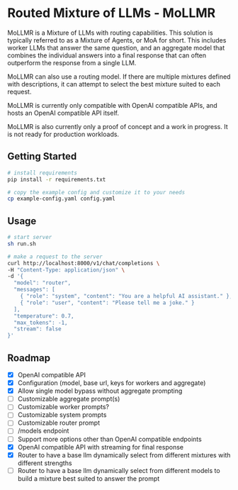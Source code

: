 # Routed Mixture of LLMs - MoLLMR
MoLLMR is a Mixture of LLMs with routing capabilities. This solution is typically referred to as a Mixture of Agents, or MoA for short. This includes worker LLMs that answer the same question, and an aggregate model that combines the individual answers into a final response that can often outperform the response from a single LLM.

MoLLMR can also use a routing model. If there are multiple mixtures defined with descriptions, it can attempt to select the best mixture suited to each request.

MoLLMR is currently only compatible with OpenAI compatible APIs, and hosts an OpenAI compatible API itself.

MoLLMR is also currently only a proof of concept and a work in progress. It is not ready for production workloads.

## Getting Started
```bash
# install requirements
pip install -r requirements.txt

# copy the example config and customize it to your needs
cp example-config.yaml config.yaml
```

## Usage
```bash
# start server
sh run.sh
```

```bash
# make a request to the server
curl http://localhost:8000/v1/chat/completions \
-H "Content-Type: application/json" \
-d '{ 
  "model": "router",
  "messages": [ 
    { "role": "system", "content": "You are a helpful AI assistant." },
    { "role": "user", "content": "Please tell me a joke." }
  ], 
  "temperature": 0.7, 
  "max_tokens": -1,
  "stream": false
}'
```

## Roadmap
- [x] OpenAI compatible API
- [x] Configuration (model, base url, keys for workers and aggregate)
- [x] Allow single model bypass without aggregate prompting
- [ ] Customizable aggregate prompt(s)
- [ ] Customizable worker prompts?
- [ ] Customizable system prompts
- [ ] Customizable router prompt
- [ ] /models endpoint
- [ ] Support more options other than OpenAI compatible endpoints
- [x] OpenAI compatible API with streaming for final response
- [x] Router to have a base llm dynamically select from different mixtures with different strengths
- [ ] Router to have a base llm dynamically select from different models to build a mixture best suited to answer the prompt
